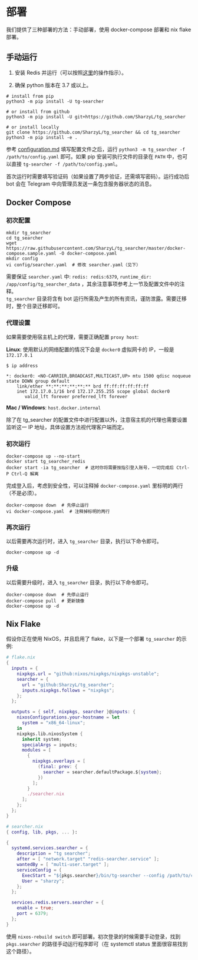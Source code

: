 # 部署

我们提供了三种部署的方法：手动部署，使用 docker-compose 部署和 nix flake 部署。

## 手动运行

1. 安装 Redis 并运行（可以按照[这里](https://redis.io/topics/quickstart)的操作指示）。

2. 确保 python 版本在 3.7 或以上。

```shell script
# install from pip
python3 -m pip install -U tg-searcher

# or install from github
python3 -m pip install -U git+https://github.com/SharzyL/tg_searcher

# or install locally
git clone https://github.com/SharzyL/tg_searcher && cd tg_searcher
python3 -m pip install -e .
```

参考 [configuration.md](./configuration.md) 填写配置文件之后，运行 `python3 -m tg_searcher -f /path/to/config.yaml` 即可。如果 pip 安装可执行文件的目录在 `PATH` 中，也可以直接 `tg-searcher -f /path/to/config.yaml`。

首次运行时需要填写验证码（如果设置了两步验证，还需填写密码）。运行成功后 bot 会在 Telegram 中向管理员发送一条包含服务器状态的消息。

## Docker Compose

### 初次配置

```shell
mkdir tg_searcher
cd tg_searcher
wget https://raw.githubusercontent.com/SharzyL/tg_searcher/master/docker-compose.sample.yaml -O docker-compose.yaml
mkdir config
vi config/searcher.yaml  # 修改 searcher.yaml（见下）
```

需要保证 `searcher.yaml` 中: `redis: redis:6379`, `runtime_dir: /app/config/tg_searcher_data` ，其余注意事项参考上一节及配置文件中的注释。  
`tg_searcher` 目录将含有 bot 运行所需及产生的所有资讯，谨防泄露。需要迁移时，整个目录迁移即可。

### 代理设置

如果需要使用宿主机上的代理，需要正确配置 `proxy host`:

**Linux**: 使用默认的网络配置的情况下会是 `docker0` 虚拟网卡的 IP，一般是 `172.17.0.1`

```shell
$ ip address

*: docker0: <NO-CARRIER,BROADCAST,MULTICAST,UP> mtu 1500 qdisc noqueue state DOWN group default
    link/ether **:**:**:**:**:** brd ff:ff:ff:ff:ff:ff
    inet 172.17.0.1/16 brd 172.17.255.255 scope global docker0
       valid_lft forever preferred_lft forever
```

**Mac / Windows**: `host.docker.internal`

除了在 tg_searcher 的配置文件中进行配置以外，注意宿主机的代理也需要设置监听这一 IP 地址，具体设置方法视代理客户端而定。

### 初次运行

```shell
docker-compose up --no-start
docker start tg_searcher_redis
docker start -ia tg_searcher  # 这时你将需要按指引登入账号，一切完成后 Ctrl-P Ctrl-Q 解离
```

完成登入后，考虑到安全性，可以注释掉 `docker-compose.yaml` 里标明的两行（不是必须）。

```shell
docker-compose down  # 先停止运行
vi docker-compose.yaml  # 注释掉标明的两行
```

### 再次运行

以后需要再次运行时，进入 `tg_searcher` 目录，执行以下命令即可。

```shell
docker-compose up -d
```

### 升级

以后需要升级时，进入 `tg_searcher` 目录，执行以下命令即可。

```shell
docker-compose down  # 先停止运行
docker-compose pull  # 更新镜像
docker-compose up -d
```

## Nix Flake

假设你正在使用 NixOS，并且启用了 flake，以下是一个部署 `tg_searcher` 的示例:

```nix
# flake.nix
{
  inputs = {
    nixpkgs.url = "github:nixos/nixpkgs/nixpkgs-unstable";
    searcher = {
      url = "github:SharzyL/tg_searcher";
      inputs.nixpkgs.follows = "nixpkgs";
    };
  };

  outputs = { self, nixpkgs, searcher }@inputs: {
    nixosConfigurations.your-hostname = let
      system = "x86_64-linux";
    in
    nixpkgs.lib.nixosSystem {
      inherit system;
      specialArgs = inputs;
      modules = [
        {
          nixpkgs.overlays = [
            (final: prev: {
              searcher = searcher.defaultPackage.${system};
            })
          ];
        }
        ./searcher.nix
      ];
    };
  };
}
```

```nix
# searcher.nix
{ config, lib, pkgs, ... }:

{
  systemd.services.searcher = {
    description = "tg searcher";
    after = [ "network.target" "redis-searcher.service" ];
    wantedBy = [ "multi-user.target" ];
    serviceConfig = {
      ExecStart = "${pkgs.searcher}/bin/tg-searcher --config /path/to/config.yaml";
      User = "sharzy";
    };
  };

  services.redis.servers.searcher = {
    enable = true;
    port = 6379;
  };
}
```

使用 `nixos-rebuild switch` 即可部署。初次登录的时候需要手动登录，找到 `pkgs.searcher` 的路径手动运行程序即可（在 systemctl status 里面很容易找到这个路径）。

